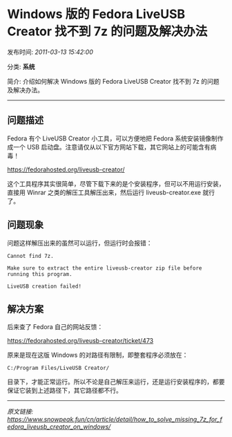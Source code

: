 # Windows 版的 Fedora LiveUSB Creator 找不到 7z 的问题及解决办法

发布时间: *2011-03-13 15:42:00*

分类: __系统__

简介: 介绍如何解决 Windows 版的 Fedora LiveUSB Creator 找不到 7z 的问题及解决办法。

---------

## 问题描述

Fedora 有个 LiveUSB Creator 小工具，可以方便地把 Fedora 系统安装镜像制作成一个 USB 启动盘。注意请仅从以下官方网站下载，其它网站上的可能含有病毒！

<https://fedorahosted.org/liveusb-creator/>

这个工具程序其实很简单，尽管下载下来的是个安装程序，但可以不用运行安装，直接用 Winrar 之类的解压工具解压出来，然后运行 liveusb-creator.exe 就行了。

## 问题现象

问题这样解压出来的虽然可以运行，但运行时会报错：

```
Cannot find 7z.

Make sure to extract the entire liveusb-creator zip file before running this program.

LiveUSB creation failed!
```

## 解决方案

后来查了 Fedora 自己的网站反馈：

<https://fedorahosted.org/liveusb-creator/ticket/473>

原来是现在这版 Windows 的对路径有限制，即整套程序必须放在：

```
C:/Program Files/LiveUSB Creator/
```

目录下，才能正常运行。所以不论是自己解压来运行，还是运行安装程序的，都要保证它装到上述路径下，其它路径都不行。

---
*原文链接: https://www.snowpeak.fun/cn/article/detail/how_to_solve_missing_7z_for_fedora_liveusb_creator_on_windows/*